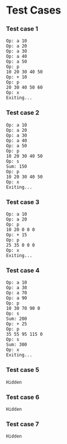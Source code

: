 # Test Cases

### Test case 1

    Op: a 10
    Op: a 20
    Op: a 30
    Op: a 40
    Op: a 50
    Op: p
    10 20 30 40 50
    Op: + 10
    Op: p
    20 30 40 50 60
    Op: x
    Exiting...

### Test case 2

    Op: a 10
    Op: a 20
    Op: a 30
    Op: a 40
    Op: a 50
    Op: p
    10 20 30 40 50
    Op: s
    Sum: 150
    Op: p
    10 20 30 40 50
    Op: x
    Exiting...

### Test case 3

    Op: a 10
    Op: a 20
    Op: p
    10 20 0 0 0
    Op: + 15
    Op: p
    25 35 0 0 0
    Op: x
    Exiting...

### Test case 4

    Op: a 10
    Op: a 30
    Op: a 70
    Op: a 90
    Op: p
    10 30 70 90 0
    Op: s
    Sum: 200
    Op: + 25
    Op: p
    35 55 95 115 0
    Op: s
    Sum: 300
    Op: x
    Exiting...

### Test case 5

    Hidden

### Test case 6

    Hidden

### Test case 7

    Hidden
